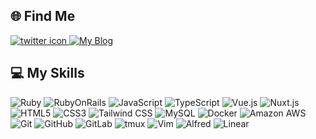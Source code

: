 <h2 align="left">🌐 Find Me</h2>
<p align="left">
  <a href="https://twitter.com/FujiwaraDairy" target="_blank">
    <img alt="twitter icon" src="https://img.shields.io/badge/Twitter-1DA1F2?style=for-the-badge&logo=twitter&logoColor=white" />
  </a>
  <a href="https://entertainment-diary.com/" target="_blank">
    <img alt="My Blog" src="https://img.shields.io/badge/My%20Blog-FFA500?style=for-the-badge&logoColor=white" />
  </a>
</p>

<h2 align="left">💻 My Skills</h2>
<p align="left">
  <img alt="Ruby" src="https://img.shields.io/badge/Ruby-CC342D?style=for-the-badge&logo=Ruby&logoColor=white" />
  <img alt="RubyOnRails" src="https://img.shields.io/badge/Ruby_on_Rails-CC0000?style=for-the-badge&logo=Ruby+on+Rails&logoColor=white" />
  <img alt="JavaScript" src="https://img.shields.io/badge/JavaScript-F7DF1E?style=for-the-badge&logo=javascript&logoColor=black" />
  <img alt="TypeScript" src="https://img.shields.io/badge/TypeScript-007ACC?style=for-the-badge&logo=typescript&logoColor=white" />
  <img alt="Vue.js" src="https://img.shields.io/badge/Vue.js-4FC08D?style=for-the-badge&logo=Vue.js&logoColor=white" />
  <img alt="Nuxt.js" src="https://img.shields.io/badge/Nuxt.js-00DC82?style=for-the-badge&logo=Nuxt.js&logoColor=white" />
  <img alt="HTML5" src="https://img.shields.io/badge/HTML5-E34F26?style=for-the-badge&logo=html5&logoColor=white" />
  <img alt="CSS3" src="https://img.shields.io/badge/CSS3-1572B6?style=for-the-badge&logo=css3&logoColor=white" />
  <img alt="Tailwind CSS" src="https://img.shields.io/badge/Tailwind_CSS-38B2AC?style=for-the-badge&logo=Tailwind+CSS&logoColor=white" />
  <img alt="MySQL" src="https://img.shields.io/badge/MySQL-4479A1?style=for-the-badge&logo=mysql&logoColor=white" />
  <img alt="Docker" src="https://img.shields.io/badge/Docker-2496ED?style=for-the-badge&logo=docker&logoColor=white" />
  <img alt="Amazon AWS" src="https://img.shields.io/badge/Amazon_AWS-232F3E?style=for-the-badge&logo=amazon-aws&logoColor=white" />
  <img alt="Git" src="https://img.shields.io/badge/Git-F05032?style=for-the-badge&logo=git&logoColor=white" />
  <img alt="GitHub" src="https://img.shields.io/badge/GitHub-181717?style=for-the-badge&logo=github&logoColor=white" />
  <img alt="GitLab" src="https://img.shields.io/badge/GitLab-FCA121?style=for-the-badge&logo=gitlab&logoColor=white" />
  <img alt="tmux" src="https://img.shields.io/badge/tmux-1BB91F?style=for-the-badge&logo=tmux&logoColor=white" />
  <img alt="Vim" src="https://img.shields.io/badge/Vim-019733?style=for-the-badge&logo=vim&logoColor=white" />
  <img alt="Alfred" src="https://img.shields.io/badge/Alfred-5C1F87?style=for-the-badge&logo=Alfred&logoColor=white" />
  <img alt="Linear" src="https://img.shields.io/badge/Linear-5E6AD2?style=for-the-badge&logo=Linear&logoColor=white" />
</p>


